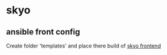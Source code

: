 # skyo
## ansible front config

Create folder 'templates' and place there build of [skyo frontend](https://github.com/ReQezeR/skyo-frontend)